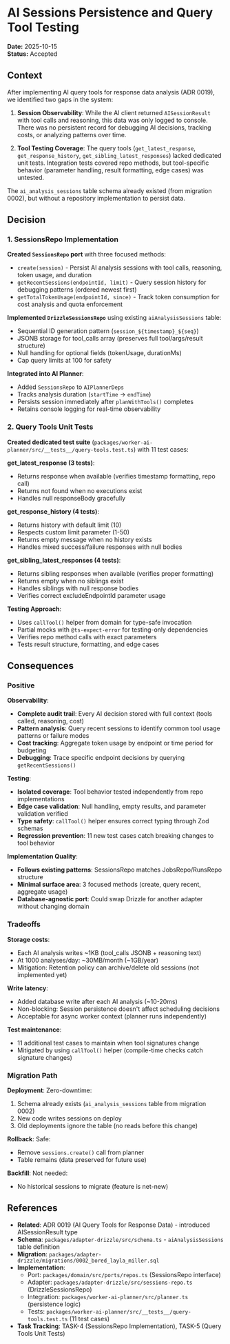 # AI Sessions Persistence and Query Tool Testing

**Date:** 2025-10-15  
**Status:** Accepted

## Context

After implementing AI query tools for response data analysis (ADR 0019), we identified two gaps in the system:

1. **Session Observability**: While the AI client returned `AISessionResult` with tool calls and reasoning, this data was only logged to console. There was no persistent record for debugging AI decisions, tracking costs, or analyzing patterns over time.

2. **Tool Testing Coverage**: The query tools (`get_latest_response`, `get_response_history`, `get_sibling_latest_responses`) lacked dedicated unit tests. Integration tests covered repo methods, but tool-specific behavior (parameter handling, result formatting, edge cases) was untested.

The `ai_analysis_sessions` table schema already existed (from migration 0002), but without a repository implementation to persist data.

## Decision

### 1. SessionsRepo Implementation

**Created `SessionsRepo` port** with three focused methods:
- `create(session)` - Persist AI analysis sessions with tool calls, reasoning, token usage, and duration
- `getRecentSessions(endpointId, limit)` - Query session history for debugging patterns (ordered newest first)
- `getTotalTokenUsage(endpointId, since)` - Track token consumption for cost analysis and quota enforcement

**Implemented `DrizzleSessionsRepo`** using existing `aiAnalysisSessions` table:
- Sequential ID generation pattern (`session_${timestamp}_${seq}`)
- JSONB storage for tool_calls array (preserves full tool/args/result structure)
- Null handling for optional fields (tokenUsage, durationMs)
- Cap query limits at 100 for safety

**Integrated into AI Planner**:
- Added `SessionsRepo` to `AIPlannerDeps`
- Tracks analysis duration (`startTime` → `endTime`)
- Persists session immediately after `planWithTools()` completes
- Retains console logging for real-time observability

### 2. Query Tools Unit Tests

**Created dedicated test suite** (`packages/worker-ai-planner/src/__tests__/query-tools.test.ts`) with 11 test cases:

**get_latest_response (3 tests)**:
- Returns response when available (verifies timestamp formatting, repo call)
- Returns not found when no executions exist
- Handles null responseBody gracefully

**get_response_history (4 tests)**:
- Returns history with default limit (10)
- Respects custom limit parameter (1-50)
- Returns empty message when no history exists
- Handles mixed success/failure responses with null bodies

**get_sibling_latest_responses (4 tests)**:
- Returns sibling responses when available (verifies proper formatting)
- Returns empty when no siblings exist
- Handles siblings with null response bodies
- Verifies correct excludeEndpointId parameter usage

**Testing Approach**:
- Uses `callTool()` helper from domain for type-safe invocation
- Partial mocks with `@ts-expect-error` for testing-only dependencies
- Verifies repo method calls with exact parameters
- Tests result structure, formatting, and edge cases

## Consequences

### Positive

**Observability**:
- **Complete audit trail**: Every AI decision stored with full context (tools called, reasoning, cost)
- **Pattern analysis**: Query recent sessions to identify common tool usage patterns or failure modes
- **Cost tracking**: Aggregate token usage by endpoint or time period for budgeting
- **Debugging**: Trace specific endpoint decisions by querying `getRecentSessions()`

**Testing**:
- **Isolated coverage**: Tool behavior tested independently from repo implementations
- **Edge case validation**: Null handling, empty results, and parameter validation verified
- **Type safety**: `callTool()` helper ensures correct typing through Zod schemas
- **Regression prevention**: 11 new test cases catch breaking changes to tool behavior

**Implementation Quality**:
- **Follows existing patterns**: SessionsRepo matches JobsRepo/RunsRepo structure
- **Minimal surface area**: 3 focused methods (create, query recent, aggregate usage)
- **Database-agnostic port**: Could swap Drizzle for another adapter without changing domain

### Tradeoffs

**Storage costs**:
- Each AI analysis writes ~1KB (tool_calls JSONB + reasoning text)
- At 1000 analyses/day: ~30MB/month (~1GB/year)
- Mitigation: Retention policy can archive/delete old sessions (not implemented yet)

**Write latency**:
- Added database write after each AI analysis (~10-20ms)
- Non-blocking: Session persistence doesn't affect scheduling decisions
- Acceptable for async worker context (planner runs independently)

**Test maintenance**:
- 11 additional test cases to maintain when tool signatures change
- Mitigated by using `callTool()` helper (compile-time checks catch signature changes)

### Migration Path

**Deployment**: Zero-downtime:
1. Schema already exists (`ai_analysis_sessions` table from migration 0002)
2. New code writes sessions on deploy
3. Old deployments ignore the table (no reads before this change)

**Rollback**: Safe:
- Remove `sessions.create()` call from planner
- Table remains (data preserved for future use)

**Backfill**: Not needed:
- No historical sessions to migrate (feature is net-new)

## References

- **Related**: ADR 0019 (AI Query Tools for Response Data) - introduced AISessionResult type
- **Schema**: `packages/adapter-drizzle/src/schema.ts` - `aiAnalysisSessions` table definition
- **Migration**: `packages/adapter-drizzle/migrations/0002_bored_layla_miller.sql`
- **Implementation**:
  - Port: `packages/domain/src/ports/repos.ts` (SessionsRepo interface)
  - Adapter: `packages/adapter-drizzle/src/sessions-repo.ts` (DrizzleSessionsRepo)
  - Integration: `packages/worker-ai-planner/src/planner.ts` (persistence logic)
  - Tests: `packages/worker-ai-planner/src/__tests__/query-tools.test.ts` (11 test cases)
- **Task Tracking**: TASK-4 (SessionsRepo Implementation), TASK-5 (Query Tools Unit Tests)
